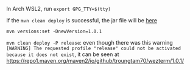 In Arch WSL2, run `export GPG_TTY=$(tty)` 

If the `mvn clean deploy` is successful, the jar file will be [here](https://s01.oss.sonatype.org/content/repositories/snapshots/io/github/troungtam70/wezterm/1.0.0-SNAPSHOT/)

`mvn versions:set -DnewVersion=1.0.1`

`mvn clean deploy -P release`: even though there was this warning `[WARNING] The requested profile "release" could not be activated because it does not exist`, it can be seen at https://repo1.maven.org/maven2/io/github/troungtam70/wezterm/1.0.1/